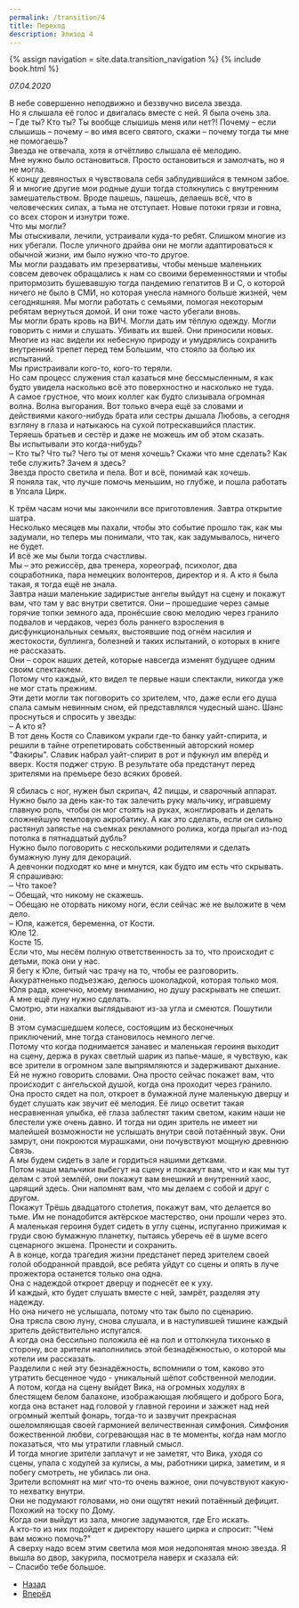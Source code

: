 ```yaml
---
permalink: /transition/4
title: Переход
description: Эпизод 4
---
```

{% assign navigation  = site.data.transition_navigation %}
{% include book.html %}

*07.04.2020*

В небе совершенно неподвижно и беззвучно висела звезда.  
Но я слышала её голос и двигалась вместе с ней. Я была очень зла.  
– Где ты? Кто ты? Ты вообще слышишь меня или нет?! Почему – если слышишь – почему – во имя всего святого, скажи – почему тогда ты мне не помогаешь?  
Звезда не отвечала, хотя я отчётливо слышала её мелодию.  
Мне нужно было остановиться. Просто остановиться и замолчать, но я не могла.  
К концу девяностых я чувствовала себя заблудившийся в темном забое.  
Я и многие другие мои родные души тогда столкнулись с внутренним замешательством. Вроде пашешь, пашешь, делаешь всё, что в человеческих силах, а тьма не отступает. Новые потоки грязи и говна, со всех сторон и изнутри тоже.  
Что мы могли?  
Мы отыскивали, лечили, устраивали куда-то ребят. Слишком многие из них убегали. После уличного драйва они не могли адаптироваться к обычной жизни, им было нужно что-то другое.  
Мы могли раздавать им презервативы, чтобы меньше маленьких совсем девочек обращались к нам со своими беременностями и чтобы притормозить бушевавшую тогда пандемию гепатитов В и С, о которой ничего не было в СМИ, но которая унесла намного больше жизней, чем сегодняшняя. Мы могли работать с семьями, помогая некоторым ребятам вернуться домой. И они тоже часто убегали вновь.  
Мы могли брать кровь на ВИЧ. Могли дать им тёплую одежду. Могли говорить с ними и слушать. Убивать их вшей. Они приносили новых.  
Многие из нас видели их небесную природу и умудрялись сохранить внутренний трепет перед тем Большим, что стояло за болью их испытаний.  
Мы пристраивали кого-то, кого-то теряли.  
Но сам процесс служения стал казаться мне бессмысленным, я как будто увидела насколько всё это поверхностно и насколько не туда.  
А самое грустное, что моих коллег как будто слизывала огромная волна. Волна выгорания. Вот только вчера ещё за словами и действиями какого-нибудь брата или сестры дышала Любовь, а сегодня взгляну в глаза и натыкаюсь на сухой потрескавшийся пластик.  
Теряешь братьев и сестёр и даже не можешь им об этом сказать.  
Вы испытывали это когда-нибудь?  
– Кто ты? Что ты? Чего ты от меня хочешь? Скажи что мне сделать? Как тебе служить? Зачем я здесь?  
Звезда просто светила и пела. Вот и всё, понимай как хочешь.  
Я поняла так, что лучше помочь меньшим, но глубже, и пошла работать в Упсала Цирк.  

К трём часам ночи мы закончили все приготовления. Завтра открытие шатра.  
Несколько месяцев мы пахали, чтобы это событие прошло так, как мы задумали, но теперь мы понимали, что так, как задумывалось, ничего не будет.  
И всё же мы были тогда счастливы.  
Мы – это режиссёр, два тренера, хореограф, психолог, два соцработника, пара немецких волонтеров, директор и я. А кто я была такая, я тогда ещё не знала.  
Завтра наши маленькие задиристые ангелы выйдут на сцену и покажут вам, что там у вас внутри светится. Они – прошедшие через самые горячие топки земного ада, пронёсшие свою мелодию через гранило подвалов и чердаков, через боль раннего взросления в дисфункциональных семьях, выстоявшие под огнём насилия и жестокости, буллинга, болезней и таких испытаний, о которых в книге не рассказать.  
Они – сорок наших детей, которые навсегда изменят будущее одним своим спектаклем.  
Потому что каждый, кто видел те первые наши спектакли, никогда уже не мог стать прежним.  
Эти дети могли так поговорить со зрителем, что, даже если его душа спала самым невинным сном, ей представлялся чудесный шанс. Шанс проснуться и спросить у звезды:  
– А кто я?  
В тот день Костя со Славиком украли где-то банку уайт-спирита, и решили в тайне отрепетировать собственный авторский номер "Факиры". Славик набрал уайт-спирит в рот и пфукнул им вперёд и вверх. Костя поджег струю. В результате оба предстанут перед зрителями на премьере безо всяких бровей.  

Я сбилась с ног, нужен был скрипач, 42 пиццы, и сварочный аппарат. Нужно было за день как-то так залечить руку мальчику, игравшему главную роль, чтобы он мог стоять на руках, жонглировать и делать сложнейшую темповую акробатику. А как это сделать, если он сильно растянул запястье на съемках рекламного ролика, когда прыгал из-под потолка в пятнадцатый дубль?  
Нужно было поговорить с несколькими родителями и сделать бумажную луну для декораций.  
А девчонки подходят ко мне и мнутся, как будто им есть что скрывать.  
Я спрашиваю:  
– Что такое?  
– Обещай, что никому не скажешь.  
– Обещаю не оторвать никому ноги, если сейчас же не выложите в чем дело.  
– Юля, кажется, беременна, от Кости.  
Юле 12.  
Косте 15.  
Если что, мы несём полную ответственность за то, что происходит с детьми, пока они у нас.  
Я бегу к Юле, битый час трачу на то, чтобы ее разговорить. Аккуратненько подъезжаю, делюсь шоколадкой, которая только моя.  
Юля рада, конечно, моему вниманию, но душу раскрывать не спешит.  
А мне ещё луну нужно сделать.  
Смотрю, эти нахалки выглядывают из-за угла и смеются. Пошутили они.  
В этом сумасшедшем колесе, состоящим из бесконечных приключений, мне тогда становилось немного легче.  
Потому что когда поднимается занавес и маленькая героиня выходит на сцену, держа в руках светлый шарик из папье-маше, я чувствую, как все зрители в огромном зале выпрямляются и задерживают дыхание.  
Ей не нужно говорить словами. Она просто сейчас покажет вам, что происходит с ангельской душой, когда она проходит через гранило.  
Она просто сядет на пол, откроет в бумажной луне маленькую дверцу и будет слушать как звучит её мелодия. Её лицо осветит такая несравненная улыбка, её глаза заблестят таким светом, каким наши не блестели уже очень давно. И тогда ни один зритель не имеет ни малейшей возможности не услышать внутри свой потаённый звук. Они замрут, они покроются мурашками, они почувствуют мощную древнюю Связь.  
А мы будем сидеть в зале и гордиться нашими детками.  
Потом наши мальчики выбегут на сцену и покажут вам, что и как мы тут делам с этой землёй, они покажут вам внешний и внутренний хаос, царящий здесь. Они напомнят вам, что мы делаем с собой и друг с другом.  
Покажут Трёшь двадцатого столетия, покажут вам, что делается во тьме. Им не понадобится актёрское мастерство, они прошли через это.  
А маленькая героиня будет сидеть в углу сцены, испуганно прижимая к груди свою бумажную планетку, пытаясь уберечь её в шуме всего сценарного экшена. Пронести и сохранить.  
А в конце, когда трагедия жизни предстанет перед зрителем своей голой ободранной правдой, все ребята уйдут со сцены и опять в луче прожектора останется только она одна.  
Она с надеждой откроет дверцу и поднесёт ее к уху.  
И каждый, кто будет слушать вместе с ней, замрёт, разделяя эту надежду.  
Но она ничего не услышала, потому что так было по сценарию.  
Она трясла свою луну, снова слушала, и в наступившей тишине каждый зритель действительно испугался.  
А когда она бессильно положила её на пол и оттолкнула тихонько в сторону, все зрители наполнились этой безнадёжностью, о которой мы хотели им рассказать.  
Разделили с ней эту безнадёжность, вспомнили о том, каково это утратить бесценное чудо - уникальный шёпот собственной мелодии.  
А потом, когда на сцену выйдет Вика, на огромных ходулях в блестящем белом балахоне, изображающая любящего и доброго Бога, когда она встанет над головой у главной героини и зажжет над ней огромный желтый фонарь, тогда-то и зазвучит прекрасная ошеломляющая своей гармонией величественная симфония. Симфония божественной любви, согревающая нас в те моменты, когда нам могло показаться, что мы утратили главный смысл.  
И тогда многие зрители заплачут и не заметят, что Вика, уходя со сцены, упала с ходулей за кулисы, а мы, работники цирка, заметим, и я побегу смотреть, не убилась ли она.  
Зрители вспомнят на миг что-то очень важное, они почувствуют какую-то нехватку внутри.  
Они не подумают головами, но они ощутят некий потаённый дефицит. Похожий на тоску по Дому.  
Когда они выйдут из зала, многие задумаются, где Его искать.  
А кто-то из них подойдет к директору нашего цирка и спросит: "Чем вам можно помочь?"  
А сверху надо всем этим светила моя моя недопонятая мною звезда. Я вышла во двор, закурила, посмотрела наверх и сказала ей:  
– Спасибо тебе большое.

<nav aria-label="pagination">
  <ul class="pagination justify-content-center">
    <li class="page-item">
      <a class="page-link" href="/transition/3"><i class="bi bi-arrow-left"></i> Назад</a>
    </li>
    <li class="page-item">
      <a class="page-link" href="/transition/5">Вперёд <i class="bi bi-arrow-right"></i></a>
    </li>
  </ul>
</nav>